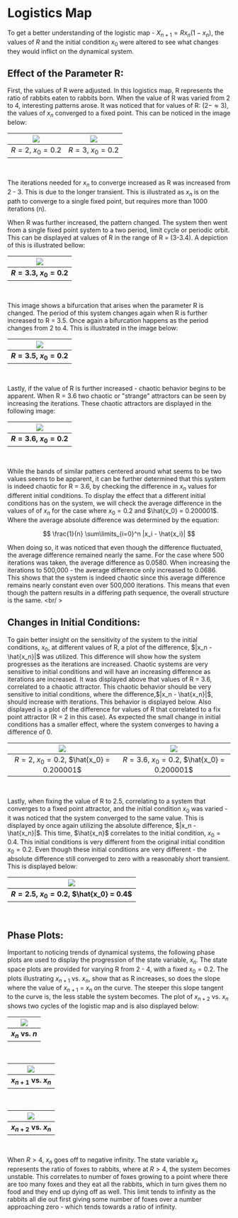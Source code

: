 # Logistics Map

To get a better understanding of the logistic map - $X_{n+1} = R x_n(1-x_n)$, the values of $R$ and the initial condition $x_0$ were altered to see what changes they would inflict on the dynamical system.

## Effect of the Parameter R:
 First, the values of R were adjusted. In this logistics map, R represents the ratio of rabbits eaten to rabbits born. When the value of R was varied from 2 to 4, interesting patterns arose. It was noticed that for values of R: ($2 - \approx3$), the values of $x_n$ converged to a fixed point. This can be noticed in the image below:
 
| <img src="./Images/2.png" /> | <img src="./Images/2.png" /> |
|:-------------------------:|:-------------------------:|
| $R = 2,$ $x_0 = 0.2$      | $R = 3,$ $x_0 = 0.2$      |
<br/>

 The iterations needed for $x_n$ to converge increased as R was increased from 2 - 3. This is due to the longer transient. This is illustrated as $x_n$ is on the path to converge to a single fixed point, but requires more than 1000 iterations (n). <br/>
 
 When R was further increased, the pattern changed. The system then went from a single fixed point system to a two period, limit cycle or periodic orbit. This can be displayed at values of R in the range of R = (3-3.4). A depiction of this is illustrated bellow: 

| <img src="./Images/3.3.png" /> |
|:------------------------------:|
| **$R = 3.3,$ $x_0 = 0.2$**     |
<br/>

This image shows a bifurcation that arises when the parameter R is changed. The period of this system changes again when R is further increased to R = 3.5. Once again a bifurcation happens as the period changes from 2 to 4. This is illustrated in the image below:

| <img src="./Images/3_5.png" /> |
|:------------------------------:|
| **$R = 3.5,$ $x_0 = 0.2$**     |
<br/>

 Lastly, if the value of R is further increased -  chaotic behavior begins to be apparent. When R = 3.6 two chaotic or "strange" attractors can be seen by increasing the iterations. These chaotic attractors are displayed in the following image:

| <img src="./Images/3_6.png" /> |
|:------------------------------:|
| **$R = 3.6,$ $x_0 = 0.2$**     |
<br/>

While the bands of similar patters centered around what seems to be two values seems to be apparent, it can be further determined that this system is indeed chaotic for R = 3.6, by checking the difference in $x_n$ values for different initial conditions. To display the effect that a different initial conditions has on the system, we will check the average difference in the values of of $x_n$ for the case where $x_0 = 0.2$ and $\hat{x_0} = 0.200001$. Where the average absolute difference was determined by the equation: <br/>

$$
    \frac{1}{n} \sum\limits_{i=0}^n |x_i - \hat{x_i}|
$$

When doing so, it was noticed that even though the difference fluctuated, the average difference remained nearly the same. For the case where 500 iterations was taken, the average difference as 0.0580. When increasing the iterations to 500,000 - the average difference only increased to 0.0686. This shows that the system is indeed chaotic since this average difference remains nearly constant even over 500,000 iterations. This means that even though the pattern results in a differing path sequence, the overall structure is the same. <br/ >


## Changes in Initial Conditions:
To gain better insight on the sensitivity of the system to the initial conditions, $x_0$, at different values of R, a plot of the difference, $|x_n - \hat{x_n}|$ was utilized. This difference will show how the system progresses as the iterations are increased. Chaotic systems are very sensitive to initial conditions and will have an increasing difference as iterations are increased. 
It was displayed above that values of R = 3.6, correlated to a chaotic attractor. This chaotic behavior should be very sensitive to initial conditions, where the difference,$|x_n - \hat{x_n}|$, should increase with iterations. This behavior is displayed below. Also displayed is a plot of the difference for values of R that correlated to a fix point attractor (R = 2 in this case). As expected the small change in initial conditions has a smaller effect, where the system converges to having a difference of 0. <br/>

| <img src="./Images/diff2.png" />                  | <img src="./Images/diff3_6.png" />                    |
|:---------------------------------------------:|:--------------------------------------------------:|
| $R = 2,$ $x_0 = 0.2,$ $\hat{x_0} = 0.200001$  | $R = 3.6,$ $x_0 = 0.2,$ $\hat{x_0} = 0.200001$     |
<br/>

Lastly, when fixing the value of R to 2.5, correlating to a system that converges to a fixed point attractor, and the initial condition $x_0$ was varied - it was noticed that the system converged to the same value. This is displayed by once again utilizing the absolute difference, $|x_n - \hat{x_n}|$. This time, $\hat{x_n}$ correlates to the initial condition, $x_0 = 0.4$. This initial conditions is very different from the original initial condition $x_0 = 0.2$. Even though these initial conditions are very different - the absolute difference still converged to zero with a reasonably short transient. This is displayed below: <br/>

| <img src="./Images/diff0_4.png" />               |
|:------------------------------------------------:|
| **$R = 2.5,$ $x_0 = 0.2,$ $\hat{x_0} = 0.4$**    |
<br/>

## Phase Plots:
Important to noticing trends of dynamical systems, the following phase plots are used to display the progression of the state variable, $x_n$. The state space plots are provided for varying R from 2 - 4, with a fixed $x_0 = 0.2$. The plots illustrating $x_{n+1}$ vs. $x_{n}$, show that as R increases, so does the slope where the value of $x_{n+1}$ = $x_{n}$ on the curve. The steeper this slope tangent to the curve is, the less stable the system becomes. The plot of $x_{n+2}$ vs. $x_{n}$ shows two cycles of the logistic map and is also displayed below: <br/>
 
| <img src="./Images/state3.png" />                |
|:------------------------------------------------:|
| **$x_n$ vs. $n$**                                |
<br/>

| <img src="./Images/state2.png" />                |
|:------------------------------------------------:|
| **$x_{n+1}$ vs. $x_{n}$**                        |
<br/>

| <img src="./Images/state1.png" />                |
|:------------------------------------------------:|
| **$x_{n+2}$ vs. $x_{n}$**                        |
<br/>

 When $R > 4$, $x_n$ goes off to negative infinity. The state variable $x_n$ represents the ratio of foxes to rabbits, where at $R > 4$, the system becomes unstable. This correlates to number of foxes growing to a point where there are too many foxes and they eat all the rabbits, which in turn gives them no food and they end up dying off as well. This limit tends to infinity as the rabbits all die out first giving some number of foxes over a number approaching zero - which tends towards a ratio of infinity.
 